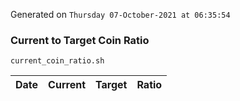 Generated on `Thursday 07-October-2021 at 06:35:54`

### Current to Target Coin Ratio
`current_coin_ratio.sh`

Date|Current|Target|Ratio
---|---|---|---

